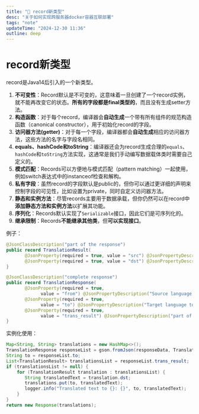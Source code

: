 ```yaml
---
title: "🎥 record新类型"
desc: "关于如何实现跨服务器docker容器互联部署"
tags: "note"
updateTime: "2024-12-30 11:36"
outline: deep
---
```


# record新类型

record是Java14后引入的一个新类型。

1. **不可变性**：Record默认是不可变的，这意味着一旦创建了一个record实例，就不能再改变它的状态。**所有的字段都是final类型的**，而且没有生成setter方法。
2. **构造函数**：对于每个record，编译器会**自动生成**一个带有所有组件的规范构造函数（canonical constructor），用于初始化record的字段。
3. **访问器方法(getter)**：对于每一个字段，编译器都会**自动生成**相应的访问器方法，这些方法的名字与字段名相同。
4. **equals、hashCode和toString**：编译器还会为record生成合理的`equals`、`hashCode`和`toString`方法实现，这通常是我们手动编写数据载体类时需要自己定义的。
5. **模式匹配**：Records可以方便地与模式匹配（pattern matching）一起使用，例如switch表达式中的instanceof检查和解构。
6. **私有字段**：虽然record的字段默认是public的，但你可以通过更详细的声明来控制字段的可见性，比如设置为private，同时自定义访问器方法。
7. **静态和实例方法**：尽管records主要用于数据承载，但你仍然可以在record中**添加静态方法和实例方法**以扩展其功能。
8. **序列化**：Records默认实现了`Serializable`接口，因此它们是可序列化的。
9. **继承限制**：Records**不能继承其他类**，但**可以实现接口**。

例子：

```java
@JsonClassDescription("part of the response")
public record TranslationResult(
       @JsonProperty(required = true, value = "src") @JsonPropertyDescription("Original Content") String src,
       @JsonProperty(required = true, value = "dst") @JsonPropertyDescription("Final Result") String dst) {
}

@JsonClassDescription("complete response")
public record TranslationResponse(
       @JsonProperty(required = true,
             value = "from") @JsonPropertyDescription("Source language that needs to be translated") String from,
       @JsonProperty(required = true,
             value = "to") @JsonPropertyDescription("Target language to translate into") String to,
       @JsonProperty(required = true,
             value = "trans_result") @JsonPropertyDescription("part of the response") List<TranslationResult> trans_result) {
}
```

实例化使用：

```java
Map<String, String> translations = new HashMap<>();
TranslationResponse responseList = gson.fromJson(responseData, TranslationResponse.class);
String to = responseList.to;
List<TranslationResult> translationsList = responseList.trans_result;
if (translationsList != null) {
    for (TranslationResult translation : translationsList) {
       String translatedText = translation.dst;
       translations.put(to, translatedText);
       logger.info("Translated text to {}: {}", to, translatedText);
    }
}
return new Response(translations);
```



